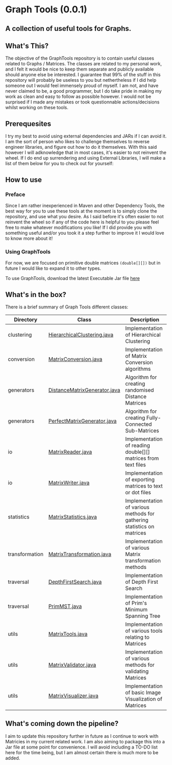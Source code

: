 # Graph Tools (0.0.1)

## A collection of useful tools for Graphs.

## What's This?

The objective of the GraphTools repository is to contain useful classes related to Graphs / Matrices.
The classes are related to my personal work, and I felt it would be nice to keep them separate and publicly available should anyone else be interested. 
I guarantee that 99% of the stuff in this repository will probably be useless to you but nethertheless if I did help someone out I would feel immensely proud of myself.
I am not, and have never claimed to be, a good programmer, but I do take pride in making my work as clean and easy to follow as possible however.
I would not be surprised if I made any mistakes or took questionnable actions/decisions whilst working on these tools. 

## Prerequesites

I try my best to avoid using external dependencies and JARs if I can avoid it. I am the sort of person who likes to challenge themselves to reverse engineer libraries, and figure out how to do it themselves. With this said however I will adknowledge that in most cases, it's easier to not reinvent the wheel. 
If I do end up surrendering and using External Libraries, I will make a list of them below for you to check out for yourself:

## How to use

### Preface

Since I am rather inexperienced in Maven and other Dependency Tools, the best way for you to use these tools at the moment is to simply clone the repository, and use what you desire. As I said before it's often easier to not reinvent the wheel so if any of the code here is helpful to you please feel free to make whatever modifications you like! If I did provide you with something useful and/or you took it a step further to improve it I would love to know more about it!

### Using GraphTools

For now, we are focused on primitive double matrices `(double[][])` but in future I would like to expand it to other types.

To use GraphTools, download the latest Executable Jar file [here](./dist/)

## What's in the box?

There is a brief summary of Graph Tools different classes:

| Directory | Class | Description |
| --- | --- | --- |
| clustering | [HierarchicalClustering.java](src/main/java/clustering/HierarchicalClustering.java) | Implementation of Hierarchical Clustering |
| conversion | [MatrixConversion.java](src/main/java/conversion/MatrixConversion.java) | Implementation of Matrix Conversion algorithms |
| generators | [DistanceMatrixGenerator.java](src/main/java/generators/DistanceMatrixGenerator.java) | Algorithm for creating randomised Distance Matrices |
| generators | [PerfectMatrixGenerator.java](src/main/java/generators/PerfectMatrixGenerator.java) | Algorithm for creating Fully-Connected Sub-Matrices |
| io | [MatrixReader.java](src/main/java/io/MatrixReader.java) | Implementation of reading double[][] matrices from text files |
| io | [MatrixWriter.java](src/main/java/io/MatrixWriter.java) | Implementation of exporting matrices to text or dot files |
| statistics | [MatrixStatistics.java](src/main/java/statistics/MatrixStatistics.java) | Implementation of various methods for gathering statistics on matrices |
| transformation | [MatrixTransformation.java](src/main/java/transformation/MatrixTransformation.java) | Implementation of various Matrix transformation methods |
| traversal | [DepthFirstSearch.java](src/main/java/traversal/DepthFirstSearch.java) | Implementation of Depth First Search |
| traversal | [PrimMST.java](src/main/java/traversal/PrimMST.java) | Implementation of Prim's Minimum Spanning Tree |
| utils | [MatrixTools.java](src/main/java/utils/MatrixTools.java) | Implementation of various tools relating to Matrices |
| utils | [MatrixValidator.java](src/main/java/utils/MatrixValidator.java) | Implementation of various methods for validating Matrices |
| utils | [MatrixVisualizer.java](src/main/java/utils/MatrixVisualizer.java) | Implementation of basic Image Visualization of Matrices |



## What's coming down the pipeline?

I aim to update this repository further in future as I continue to work with Matricies in my current related work. I am also aiming to package this into a Jar file at some point for convenience. I will avoid including a TO-DO list here for the time being, but I am almost certain there is much more to be added. 